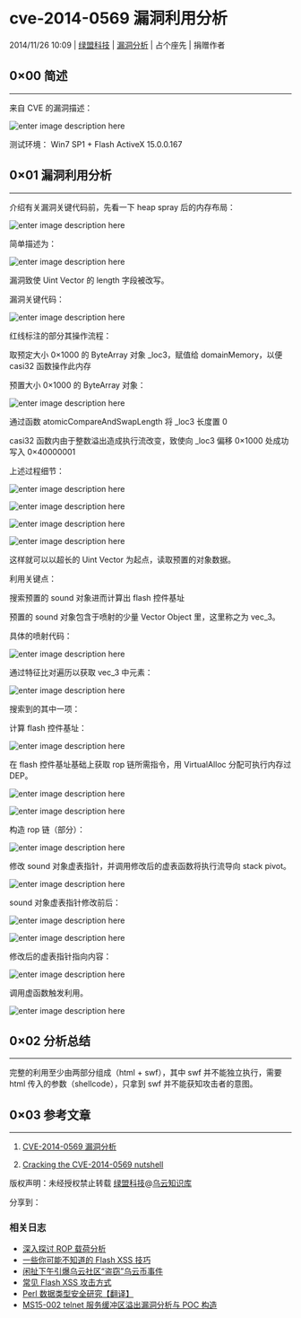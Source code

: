 # cve-2014-0569 漏洞利用分析

2014/11/26 10:09 | [绿盟科技](http://drops.wooyun.org/author/绿盟科技 "由 绿盟科技 发布") | [漏洞分析](http://drops.wooyun.org/category/papers "查看 漏洞分析 中的全部文章") | 占个座先 | 捐赠作者

## 0×00 简述

* * *

来自 CVE 的漏洞描述：

![enter image description here](img/img1_u41_jpg.jpg)

测试环境： Win7 SP1 + Flash ActiveX 15.0.0.167

## 0×01 漏洞利用分析

* * *

介绍有关漏洞关键代码前，先看一下 heap spray 后的内存布局：

![enter image description here](img/img2_u58_jpg.jpg)

简单描述为：

![enter image description here](img/img3_u121_jpg.jpg)

漏洞致使 Uint Vector 的 length 字段被改写。

漏洞关键代码：

![enter image description here](img/img4_u60_jpg.jpg)

红线标注的部分其操作流程：

取预定大小 0×1000 的 ByteArray 对象 _loc3，赋值给 domainMemory，以便 casi32 函数操作此内存

预置大小 0×1000 的 ByteArray 对象：

![enter image description here](img/img5_u61_jpg.jpg)

通过函数 atomicCompareAndSwapLength 将 _loc3 长度置 0

casi32 函数内由于整数溢出造成执行流改变，致使向 _loc3 偏移 0×1000 处成功写入 0×40000001

上述过程细节：

![enter image description here](img/img6_u8_jpg.jpg)

![enter image description here](img/img7_u50_jpg.jpg)

![enter image description here](img/img8_u42_jpg.jpg)

![enter image description here](img/img9_u38_jpg.jpg)

这样就可以以超长的 Uint Vector 为起点，读取预置的对象数据。

利用关键点：

搜索预置的 sound 对象进而计算出 flash 控件基址

预置的 sound 对象包含于喷射的少量 Vector Object 里，这里称之为 vec_3。

具体的喷射代码：

![enter image description here](img/img10_u35_jpg.jpg)

通过特征比对遍历以获取 vec_3 中元素：

![enter image description here](img/img11_u27_jpg.jpg)

搜索到的其中一项：

计算 flash 控件基址：

![enter image description here](img/img12_u21_jpg.jpg)

在 flash 控件基址基础上获取 rop 链所需指令，用 VirtualAlloc 分配可执行内存过 DEP。

![enter image description here](img/img13_u22_jpg.jpg)

![enter image description here](img/img14_u21_jpg.jpg)

构造 rop 链（部分）：

![enter image description here](img/img15_u20_jpg.jpg)

修改 sound 对象虚表指针，并调用修改后的虚表函数将执行流导向 stack pivot。

![enter image description here](img/img16_u18_jpg.jpg)

sound 对象虚表指针修改前后：

![enter image description here](img/img17_u8_jpg.jpg)

![enter image description here](img/img18_u10_jpg.jpg)

修改后的虚表指针指向内容：

![enter image description here](img/img19_u19_jpg.jpg)

调用虚函数触发利用。

![enter image description here](img/img20_u12_jpg.jpg)

## 0×02 分析总结

* * *

完整的利用至少由两部分组成（html + swf），其中 swf 并不能独立执行，需要 html 传入的参数（shellcode），只拿到 swf 并不能获知攻击者的意图。

## 0×03 参考文章

* * *

1.  [CVE-2014-0569 漏洞分析](http://weibo.com/p/1001603769606924861349)

2.  [Cracking the CVE-2014-0569 nutshell](http://blogs.technet.com/b/mmpc/archive/2014/11/05/cracking-the-cve-2014-0569-nutshell.aspx)

版权声明：未经授权禁止转载 [绿盟科技](http://drops.wooyun.org/author/绿盟科技 "由 绿盟科技 发布")@[乌云知识库](http://drops.wooyun.org)

分享到：

### 相关日志

*   [深入探讨 ROP 载荷分析](http://drops.wooyun.org/papers/4077)
*   [一些你可能不知道的 Flash XSS 技巧](http://drops.wooyun.org/papers/948)
*   [闲扯下午引爆乌云社区“盗窃”乌云币事件](http://drops.wooyun.org/papers/382)
*   [常见 Flash XSS 攻击方式](http://drops.wooyun.org/tips/2924)
*   [Perl 数据类型安全研究【翻译】](http://drops.wooyun.org/papers/4505)
*   [MS15-002 telnet 服务缓冲区溢出漏洞分析与 POC 构造](http://drops.wooyun.org/papers/4621)